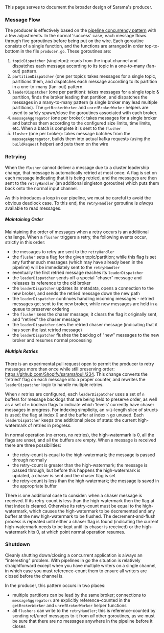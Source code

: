 This page serves to document the broader design of Sarama's producer.

### Message Flow

The producer is effectively based on the [pipeline concurrency pattern](http://blog.golang.org/pipelines) with a few adjustments. In the normal 'success' case, each message flows through five goroutines before being put on the wire. Each goroutine consists of a single function, and the functions are arranged in order top-to-bottom in the file `producer.go`. These goroutines are:

1. `topicDispatcher` (singleton): reads from the input channel and dispatches each message according to its topic in a one-to-many (fan-out) pattern.
1. `partitionDispatcher` (one per topic): takes messages for a single topic, partitions them, and dispatches each message according to its partition in a one-to-many (fan-out) pattern.
1. `leaderDispatcher` (one per partition): takes messages for a single topic & partition, finds the broker leading that partition, and dispatches the messages in a many-to-many pattern (a single broker may lead multiple partitions). The `getBrokerWorker` and `unrefBrokerWorker` helpers are used to safely spawn/close the goroutines associated with each broker.
1. `messageAggregator` (one per broker): takes messages for a single broker and batches them according to the configured size limits, time limits, etc. When a batch is complete it is sent to the `flusher`
1. `flusher` (one per broker): takes message batches from the `messageAggregator`, builds them into actual kafka requests (using the `buildRequest` helper) and puts them on the wire

### Retrying

When the `flusher` cannot deliver a message due to a cluster leadership change, that message is automatically retried at most once. A flag is set on each message indicating that it is being retried, and the messages are then sent to the `retryHandler` (an additional singleton goroutine) which puts them back onto the normal input channel.

As this introduces a loop in our pipeline, we must be careful to avoid the obvious deadlock case. To this end, the `retryHandler` goroutine is *always* available to read messages.

##### Maintaining Order

Maintaining the order of messages when a retry occurs is an additional challenge. When a `flusher` triggers a retry, the following events occur, strictly in this order:
- the messages to retry are sent to the `retryHandler`
- the `flusher` sets a flag for the given topic/partition; while this flag is set any further such messages (which may have already been in the pipeline) will be immediately sent to the `retryHandler`
- eventually the first retried message reaches its `leaderDispatcher`
- the `leaderDispatcher` sends off a special "chaser" message and releases its reference to the old broker
- the `leaderDispatcher` updates its metadata, opens a connection to the new broker, and sends the retried message down the new path
- the `leaderDispatcher` continues handling incoming messages - retried messages get sent to the new broker, while new messages are held in a queue to preserver ordering
- the `flusher` sees the chaser message; it clears the flag it originally sent, and "retries" the chaser message
- the `leaderDispatcher` sees the retried chaser message (indicating that it has seen the last retried message)
- the `leaderDispatcher` flushes the backlog of "new" messages to the new broker and resumes normal processing

##### Multiple Retries

There is an experimental pull request open to permit the producer to retry messages more than once while still preserving order: https://github.com/Shopify/sarama/pull/234. This change converts the 'retried' flag on each message into a proper counter, and rewrites the `leaderDispatcher` logic to handle multiple retries.

When `n` retries are configured, each `leaderDispatcher` uses a set of `n` buffers for message backlogs that are being held to preserve order, as well as a set of `n` boolean flags to indicate which 'levels' currently have chaser messages in progress. For indexing simplicity, an `n+1`-length slice of structs is used; the flag at index 0 and the buffer at index `n` go unused. Each `leaderDispatcher` keeps one additional piece of state: the current high-watermark of retries in progress.

In normal operation (no errors, no retries), the high-watermark is 0, all the flags are unset, and all the buffers are empty. When a message is received there are three possibilities:
- the retry-count is equal to the high-watermark; the message is passed through normally
- the retry-count is greater than the high-watermark; the message is passed through, but before this happens the high-watermark is updated, a chaser is sent and the chaser flag is set
- the retry-count is less than the high-watermark; the message is saved in the appropriate buffer

There is one additional case to consider: when a chaser message is received. If its retry-count is less than the high-watermark then the flag at that index is cleared. Otherwise its retry-count must be equal to the high-watermark, which causes the high-watermark to be decremented
and any buffer at the new high-watermark to be flushed. The decrement-and-flush process is repeated until either a chaser flag is found (indicating the current high-watermark needs to be kept until its chaser is received) or the high-watermark hits 0, at which point normal operation resumes.

### Shutdown

Cleanly shutting down/closing a concurrent application is always an "interesting" problem. With pipelines in go the situation is relatively straightforward except when you have multiple writers on a single channel, in which case you must reference-count them to ensure all writers are closed before the channel is.

In the producer, this pattern occurs in two places:
- multiple partitions can be lead by the same broker; connections to `messageAggregators` are explicitly reference-counted in the `getBrokerWorker` and `unrefBrokerWorker` helper functions
- all `flushers` can write to the `retryHandler`; this is reference-counted by sending ref/unref messages to it from *all* other goroutines, as we must be sure that there are no messages anywhere in the pipeline before it closes